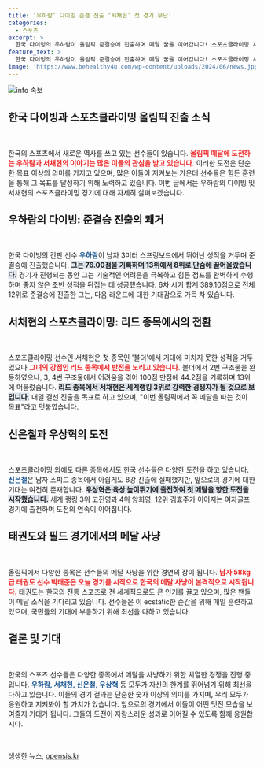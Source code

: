 ```yaml
---
title: ‘우하람’ 다이빙 준결 진출 ‘서채현’ 첫 경기 무난!
categories:
  - 스포츠
excerpt: >
  한국 다이빙의 우하람이 올림픽 준결승에 진출하며 메달 꿈을 이어갑니다! 스포츠클라이밍 서채현 또한 리드 종목에서 반전을 노리고 있는데, 과연 한국 선수들은 어떤 성과를 거둘까요?
feature_text: >
  한국 다이빙의 우하람이 올림픽 준결승에 진출하며 메달 꿈을 이어갑니다! 스포츠클라이밍 서채현 또한 리드 종목에서 반전을 노리고 있는데, 과연 한국 선수들은 어떤 성과를 거둘까요?
image: 'https://www.behealthy4u.com/wp-content/uploads/2024/06/news.jpg'
---
```


<p><img src="https://www.behealthy4u.com/wp-content/uploads/2024/06/news.jpg" alt="info 속보" /></p>

<h2 data-ke-size="size26">한국 다이빙과 스포츠클라이밍 올림픽 진출 소식</h2>

<p data-ke-size="size16">&nbsp;</p>

<p data-ke-size="size16">한국의 스포츠에서 새로운 역사를 쓰고 있는 선수들이 있습니다. <b><span style="color: #ee2323;">올림픽 메달에 도전하는 우하람과 서채현의 이야기는 많은 이들의 관심을 받고 있습니다.</span></b> 이러한 도전은 단순한 목표 이상의 의미를 가지고 있으며, 많은 이들이 지켜보는 가운데 선수들은 힘든 훈련을 통해 그 목표를 달성하기 위해 노력하고 있습니다. 이번 글에서는 우하람의 다이빙 및 서채현의 스포츠클라이밍 경기에 대해 자세히 살펴보겠습니다.</p>

<h2 data-ke-size="size26">우하람의 다이빙: 준결승 진출의 쾌거</h2>

<p data-ke-size="size16">&nbsp;</p>

<p data-ke-size="size16">한국 다이빙의 간판 선수 <b><span style="color: #1a5490;">우하람</span></b>이 남자 3미터 스프링보드에서 뛰어난 성적을 거두며 준결승에 진출했습니다. <b><span style="background-color: #21538527;">그는 76.00점을 기록하며 13위에서 8위로 단숨에 끌어올랐습니다.</span></b> 경기가 진행되는 동안 그는 기술적인 어려움을 극복하고 힘든 점프를 완벽하게 수행하며 좋지 않은 초반 성적을 뒤집는 데 성공했습니다. 6차 시기 합계 389.10점으로 전체 12위로 준결승에 진출한 그는, 다음 라운드에 대한 기대감으로 가득 차 있습니다.</p>

<h2 data-ke-size="size26">서채현의 스포츠클라이밍: 리드 종목에서의 전환</h2>

<p data-ke-size="size16">&nbsp;</p>

<p data-ke-size="size16">스포츠클라이밍 선수인 서채현은 첫 종목인 '볼더'에서 기대에 미치지 못한 성적을 거두었으나 <b><span style="color: #ee2323;">그녀의 강점인 리드 종목에서 반전을 노리고 있습니다.</span></b> 볼더에서 2번 구조물을 완등하였으나, 3, 4번 구조물에서 어려움을 겪어 100점 만점에 44.2점을 기록하며 13위에 머물렀습니다. <b><span style="background-color: #21538527;">리드 종목에서 서채현은 세계랭킹 3위로 강력한 경쟁자가 될 것으로 보입니다.</span></b> 내일 결선 진출을 목표로 하고 있으며, "이번 올림픽에서 꼭 메달을 따는 것이 목표"라고 덧붙였습니다.</p>

<h2 data-ke-size="size26">신은철과 우상혁의 도전</h2>

<p data-ke-size="size16">&nbsp;</p>

<p data-ke-size="size16">스포츠클라이밍 외에도 다른 종목에서도 한국 선수들은 다양한 도전을 하고 있습니다. <b><span style="color: #1a5490;">신은철</span></b>은 남자 스피드 종목에서 아쉽게도 8강 진출에 실패했지만, 앞으로의 경기에 대한 기대는 여전히 존재합니다. <b><span style="background-color: #21538527;">우상혁은 육상 높이뛰기에 출전하여 첫 메달을 향한 도전을 시작했습니다.</span></b> 세계 랭킹 3위 고진영과 4위 양희영, 12위 김효주가 이어지는 여자골프 경기에 출전하며 도전의 연속이 이어집니다.</p>

<h2 data-ke-size="size26">태권도와 필드 경기에서의 메달 사냥</h2>

<p data-ke-size="size16">&nbsp;</p>

<p data-ke-size="size16">올림픽에서 다양한 종목은 선수들의 메달 사냥을 위한 경연의 장이 됩니다. <b><span style="color: #ee2323;">남자 58kg급 태권도 선수 박태준은 오늘 경기를 시작으로 한국의 메달 사냥이 본격적으로 시작됩니다.</span></b> 태권도는 한국의 전통 스포츠로 전 세계적으로도 큰 인기를 끌고 있으며, 많은 팬들이 메달 소식을 기다리고 있습니다. 선수들은 이 ecstatic한 순간을 위해 매일 훈련하고 있으며, 국민들의 기대에 부응하기 위해 최선을 다하고 있습니다.</p>

<h2 data-ke-size="size26">결론 및 기대</h2>

<p data-ke-size="size16">&nbsp;</p>

<p data-ke-size="size16">한국의 스포츠 선수들은 다양한 종목에서 메달을 사냥하기 위한 치열한 경쟁을 진행 중입니다. <b><span style="color: #1a5490;">우하람, 서채현, 신은철, 우상혁</span></b> 등 모두가 자신의 한계를 뛰어넘기 위해 최선을 다하고 있습니다. 이들의 경기 결과는 단순한 숫자 이상의 의미를 가지며, 우리 모두가 응원하고 지켜봐야 할 가치가 있습니다. 앞으로의 경기에서 이들이 어떤 멋진 모습을 보여줄지 기대가 됩니다. 그들의 도전이 자랑스러운 성과로 이어질 수 있도록 함께 응원합시다.</p>

<p data-ke-size="size16">&nbsp;</p>
생생한 뉴스, <a href="https://opensis.kr" rel="dofollow">opensis.kr</a>


